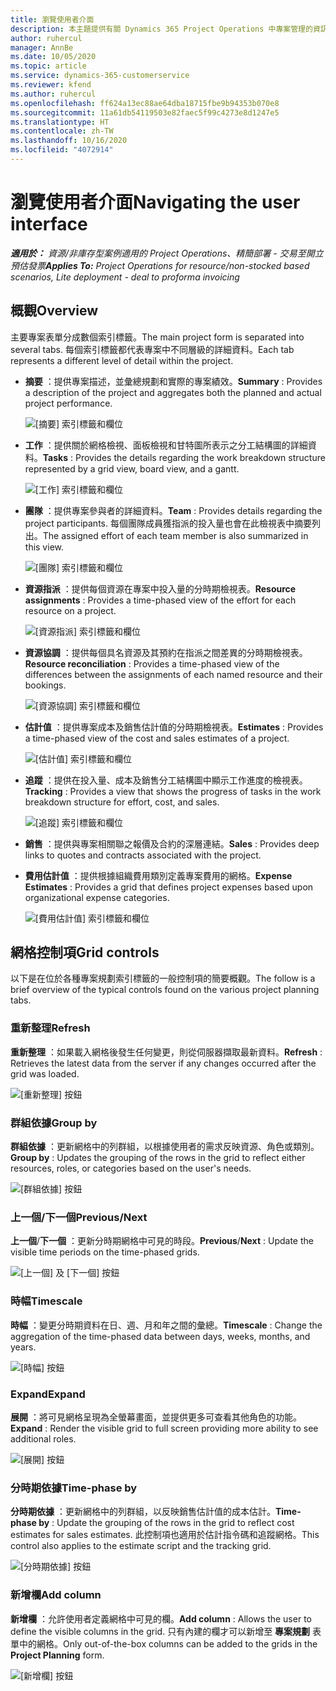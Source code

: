 ```yaml
---
title: 瀏覽使用者介面
description: 本主題提供有關 Dynamics 365 Project Operations 中專案管理的資訊。
author: ruhercul
manager: AnnBe
ms.date: 10/05/2020
ms.topic: article
ms.service: dynamics-365-customerservice
ms.reviewer: kfend
ms.author: ruhercul
ms.openlocfilehash: ff624a13ec88ae64dba18715fbe9b94353b070e8
ms.sourcegitcommit: 11a61db54119503e82faec5f99c4273e8d1247e5
ms.translationtype: HT
ms.contentlocale: zh-TW
ms.lasthandoff: 10/16/2020
ms.locfileid: "4072914"
---
```

# <a name="navigating-the-user-interface"></a><span data-ttu-id="f69b5-103">瀏覽使用者介面</span><span class="sxs-lookup"><span data-stu-id="f69b5-103">Navigating the user interface</span></span>

<span data-ttu-id="f69b5-104">_**適用於：** 資源/非庫存型案例適用的 Project Operations、精簡部署 - 交易至開立預估發票_</span><span class="sxs-lookup"><span data-stu-id="f69b5-104">_**Applies To:** Project Operations for resource/non-stocked based scenarios, Lite deployment - deal to proforma invoicing_</span></span>

## <a name="overview"></a><span data-ttu-id="f69b5-105">概觀</span><span class="sxs-lookup"><span data-stu-id="f69b5-105">Overview</span></span>

<span data-ttu-id="f69b5-106">主要專案表單分成數個索引標籤。</span><span class="sxs-lookup"><span data-stu-id="f69b5-106">The main project form is separated into several tabs.</span></span> <span data-ttu-id="f69b5-107">每個索引標籤都代表專案中不同層級的詳細資料。</span><span class="sxs-lookup"><span data-stu-id="f69b5-107">Each tab represents a different level of detail within the project.</span></span>

- <span data-ttu-id="f69b5-108">**摘要** ：提供專案描述，並彙總規劃和實際的專案績效。</span><span class="sxs-lookup"><span data-stu-id="f69b5-108">**Summary** : Provides a description of the project and aggregates both the planned and actual project performance.</span></span>

    ![[摘要] 索引標籤和欄位](media/navigation7.png)

- <span data-ttu-id="f69b5-110">**工作** ：提供關於網格檢視、面板檢視和甘特圖所表示之分工結構圖的詳細資料。</span><span class="sxs-lookup"><span data-stu-id="f69b5-110">**Tasks** : Provides the details regarding the work breakdown structure represented by a grid view, board view, and a gantt.</span></span>

    ![[工作] 索引標籤和欄位](media/navigation8.png)

- <span data-ttu-id="f69b5-112">**團隊** ：提供專案參與者的詳細資料。</span><span class="sxs-lookup"><span data-stu-id="f69b5-112">**Team** : Provides details regarding the project participants.</span></span> <span data-ttu-id="f69b5-113">每個團隊成員獲指派的投入量也會在此檢視表中摘要列出。</span><span class="sxs-lookup"><span data-stu-id="f69b5-113">The assigned effort of each team member is also summarized in this view.</span></span>

    ![[團隊] 索引標籤和欄位](media/navigation9.png)

- <span data-ttu-id="f69b5-115">**資源指派** ：提供每個資源在專案中投入量的分時期檢視表。</span><span class="sxs-lookup"><span data-stu-id="f69b5-115">**Resource assignments** : Provides a time-phased view of the effort for each resource on a project.</span></span>

    ![[資源指派] 索引標籤和欄位](media/navigation10.png)

- <span data-ttu-id="f69b5-117">**資源協調** ：提供每個具名資源及其預約在指派之間差異的分時期檢視表。</span><span class="sxs-lookup"><span data-stu-id="f69b5-117">**Resource reconciliation** : Provides a time-phased view of the differences between the assignments of each named resource and their bookings.</span></span>

    ![[資源協調] 索引標籤和欄位](media/navigation11.png)

- <span data-ttu-id="f69b5-119">**估計值** ：提供專案成本及銷售估計值的分時期檢視表。</span><span class="sxs-lookup"><span data-stu-id="f69b5-119">**Estimates** : Provides a time-phased view of the cost and sales estimates of a project.</span></span>

    ![[估計值] 索引標籤和欄位](media/navigation12.png)

- <span data-ttu-id="f69b5-121">**追蹤** ：提供在投入量、成本及銷售分工結構圖中顯示工作進度的檢視表。</span><span class="sxs-lookup"><span data-stu-id="f69b5-121">**Tracking** : Provides a view that shows the progress of tasks in the work breakdown structure for effort, cost, and sales.</span></span>

    ![[追蹤] 索引標籤和欄位](media/navigation13.png)

- <span data-ttu-id="f69b5-123">**銷售** ：提供與專案相關聯之報價及合約的深層連結。</span><span class="sxs-lookup"><span data-stu-id="f69b5-123">**Sales** : Provides deep links to quotes and contracts associated with the project.</span></span>

- <span data-ttu-id="f69b5-124">**費用估計值** ：提供根據組織費用類別定義專案費用的網格。</span><span class="sxs-lookup"><span data-stu-id="f69b5-124">**Expense Estimates** : Provides a grid that defines project expenses based upon organizational expense categories.</span></span>

    ![[費用估計值] 索引標籤和欄位](media/navigation14.png)

## <a name="grid-controls"></a><span data-ttu-id="f69b5-126">網格控制項</span><span class="sxs-lookup"><span data-stu-id="f69b5-126">Grid controls</span></span>

<span data-ttu-id="f69b5-127">以下是在位於各種專案規劃索引標籤的一般控制項的簡要概觀。</span><span class="sxs-lookup"><span data-stu-id="f69b5-127">The follow is a brief overview of the typical controls found on the various project planning tabs.</span></span>

### <a name="refresh"></a><span data-ttu-id="f69b5-128">重新整理​</span><span class="sxs-lookup"><span data-stu-id="f69b5-128">Refresh</span></span>

<span data-ttu-id="f69b5-129">**重新整理** ：如果載入網格後發生任何變更，則從伺服器擷取最新資料。</span><span class="sxs-lookup"><span data-stu-id="f69b5-129">**Refresh** : Retrieves the latest data from the server if any changes occurred after the grid was loaded.</span></span>

![[重新整理] 按鈕](media/navigation7.png)

### <a name="group-by"></a><span data-ttu-id="f69b5-131">群組依據</span><span class="sxs-lookup"><span data-stu-id="f69b5-131">Group by</span></span>

<span data-ttu-id="f69b5-132">**群組依據** ：更新網格中的列群組，以根據使用者的需求反映資源、角色或類別。</span><span class="sxs-lookup"><span data-stu-id="f69b5-132">**Group by** : Updates the grouping of the rows in the grid to reflect either resources, roles, or categories based on the user's needs.</span></span>

![[群組依據] 按鈕](media/navigation6.png)

### <a name="previousnext"></a><span data-ttu-id="f69b5-134">上一個/下一個</span><span class="sxs-lookup"><span data-stu-id="f69b5-134">Previous/Next</span></span>

<span data-ttu-id="f69b5-135">**上一個**/**下一個** ：更新分時期網格中可見的時段。</span><span class="sxs-lookup"><span data-stu-id="f69b5-135">**Previous**/**Next** : Update the visible time periods on the time-phased grids.</span></span>

![[上一個] 及 [下一個] 按鈕](media/navigation2.png)

### <a name="timescale"></a><span data-ttu-id="f69b5-137">時幅</span><span class="sxs-lookup"><span data-stu-id="f69b5-137">Timescale</span></span>

<span data-ttu-id="f69b5-138">**時幅** ：變更分時期資料在日、週、月和年之間的彙總。</span><span class="sxs-lookup"><span data-stu-id="f69b5-138">**Timescale** : Change the aggregation of the time-phased data between days, weeks, months, and years.</span></span>

![[時幅] 按鈕](media/navigation3.png)

### <a name="expand"></a><span data-ttu-id="f69b5-140">Expand</span><span class="sxs-lookup"><span data-stu-id="f69b5-140">Expand</span></span>

<span data-ttu-id="f69b5-141">**展開** ：將可見網格呈現為全螢幕畫面，並提供更多可查看其他角色的功能。</span><span class="sxs-lookup"><span data-stu-id="f69b5-141">**Expand** : Render the visible grid to full screen providing more ability to see additional roles.</span></span>

![[展開] 按鈕](media/navigation4.png)

### <a name="time-phase-by"></a><span data-ttu-id="f69b5-143">分時期依據</span><span class="sxs-lookup"><span data-stu-id="f69b5-143">Time-phase by</span></span>

<span data-ttu-id="f69b5-144">**分時期依據** ：更新網格中的列群組，以反映銷售估計值的成本估計。</span><span class="sxs-lookup"><span data-stu-id="f69b5-144">**Time-phase by** : Update the grouping of the rows in the grid to reflect cost estimates for sales estimates.</span></span> <span data-ttu-id="f69b5-145">此控制項也適用於估計指令碼和追蹤網格。</span><span class="sxs-lookup"><span data-stu-id="f69b5-145">This control also applies to the estimate script and the tracking grid.</span></span>

![[分時期依據] 按鈕](media/navigation0.png)

### <a name="add-column"></a><span data-ttu-id="f69b5-147">新增欄</span><span class="sxs-lookup"><span data-stu-id="f69b5-147">Add column</span></span>

<span data-ttu-id="f69b5-148">**新增欄** ：允許使用者定義網格中可見的欄。</span><span class="sxs-lookup"><span data-stu-id="f69b5-148">**Add column** : Allows the user to define the visible columns in the grid.</span></span> <span data-ttu-id="f69b5-149">只有內建的欄才可以新增至 **專案規劃** 表單中的網格。</span><span class="sxs-lookup"><span data-stu-id="f69b5-149">Only out-of-the-box columns can be added to the grids in the **Project Planning** form.</span></span>

![[新增欄] 按鈕](media/navigation5.png)
